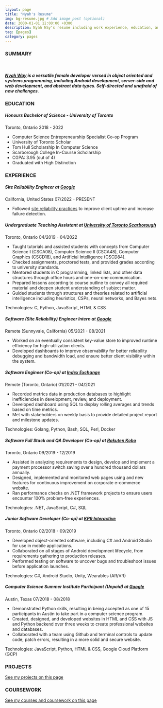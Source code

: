 ```yaml
---
layout: page
title: "Nyah's Resume"
img: bg-resume.jpg # Add image post (optional)
date: 2000-01-01 12:00:00 +0300
description: Nyah Way's resume including work experience, education, and links to projects she has worked on.
tag: [pages]
category: pages
---
```


<div class="resume">
	<h3 class="section_header">SUMMARY</h3>
	<br>
	<h5 class="details">
	  <a href="{{ site.baseurl }}/about/">Nyah Way</a> is a   versatile female developer versed in object oriented and  systems programming, including Android development,  server-side and web development, and abstract data types.  Self-directed and unafraid of new challenges.
	  <br>
	  <!-- <a href="{{ site.baseurl }}/contact/" class="details">
	    Click here to contact me using my contact form.
	  </a> -->
  </h5>
	<h3 class="section_header">EDUCATION</h3>
	<h5 class="resume_title">
    Honours Bachelor of Science - University of Toronto
  </h5>
  <p class="date">
    Toronto, Ontario 2018 - 2022
  </p>
  <ul class="details">
	<li>Computer Science Entrepreneurship Specialist Co-op Program</li>
	<li>University of Toronto Scholar</li>
  <li>Tom Hull Scholarship In Computer Science</li>
  <li>Scarborough College In-Course Scholarship</li>
	<li>CGPA: 3.95 (out of 4)</li>
	<li>Graduated with High Distinction</li>
  </ul>
  <h3 class="section_header">EXPERIENCE</h3>
  <h5 class="resume_title">
    Site Reliability Engineer at <a href="https://sre.google/">Google</a>
  </h5>
  <p class="date">
     California, United States 07/2022 - PRESENT
  </p>
  <ul class="details">
  <li>Followed <a href="https://sre.google/sre-book/table-of-contents/">site reliability practices</a> to improve client uptime and increase failure detection.</li>
  </ul>
    <h5 class="resume_title">
    Undergraduate Teaching Assistant at <a href="https://www.utsc.utoronto.ca/home/">University of Toronto Scarborough</a>
  </h5>
  <p class="date">
    Toronto, Ontario 04/2019 - 04/2022
  </p>
	<ul class="details">
    <li>Taught tutorials and assisted students with concepts from Computer Science I (CSCA08), Computer Science II (CSCA48), Computer Graphics (CSCD18), and Artificial Intelligence (CSCD84).</li>
		<li>Checked assignments, proctored tests, and provided grades according to university standards.</li>
		<li>Mentored students in C programming, linked lists, and other data structures through office hours and one-on-one communication.</li>
		<li>Prepared lessons according to course outline to convey all required material and deepen student understanding of subject matter.</li>
    <li>Guided students through structures and theories related to artificial intelligence including heuristics, CSPs, neural networks, and Bayes nets.</li>
	</ul>
  <p class="technologies details">Technologies: C, Python, JavaScript, HTML & CSS</p>
  <h5 class="resume_title">
    Software (Site Reliability) Engineer Intern at <a href="https://about.google/">Google</a>
  </h5>
  <p class="date">
    Remote (Sunnyvale, California) 05/2021 - 08/2021
  </p>
  <ul class="details">
  <li>Worked on an eventually consistent key-value store to improved runtime efficiency for high-utilization clients.</li>
	<li>Developed dashboards to improve observability for better reliability debugging and bandwidth load, and ensure better client visibility within the system.</li>
  </ul>
  <h5 class="resume_title">
    Software Engineer (Co-op) at <a href="https://www.indexexchange.com/">Index Exchange</a>
  </h5>
  <p class="date">
    Remote (Toronto, Ontario) 01/2021 - 04/2021
  </p>
  <ul class="details">
	<li>Recorded metrics data in production databases to highlight inefficiencies in development, review, and deployment.</li>
	<li>Developed dashboard using SQL to display rolling averages and trends based on time metrics.</li>
	<li>Met with stakeholders on weekly basis to provide detailed project report and milestone updates.</li>
  </ul>
  <p class="technologies">Technologies: Golang, Python, Bash, SQL, Perl, Docker</p>
  <h5 class="resume_title">
    Software Full Stack and QA Developer (Co-op) at <a href="https://www.kobo.com/">Rakuten Kobo</a>
  </h5>
  <p class="date">
    Toronto, Ontario 09/2019 - 12/2019
  </p>
  <ul class="details">
	<li>Assisted in analyzing requirements to design, develop and implement a payment processor switch saving over a hundred thousand dollars annually.</li>
	<li>Designed, implemented and monitored web pages using and new features for continuous improvement on corporate e-commerce website.</li>
	<li>Ran performance checks on .NET framework projects to ensure users encounter 100% problem-free experiences.</li>
  </ul>
  <p class="technologies">Technologies: .NET, JavaScript, C#, SQL</p>
	<h5 class="resume_title">
    Junior Software Developer (Co-op) at <a href="https://www.kp9.ca/">KP9 Interactive</a>
  </h5>
  <p class="date">
    Toronto, Ontario 02/2018 - 09/2019
  </p>
	<ul class="details">
		<li>Developed object-oriented software, including C# and Android Studio for use in mobile applications.</li>
		<li>Collaborated on all stages of Android development lifecycle, from requirements gathering to production releases.</li>
		<li>Performed testing on software to uncover bugs and troubleshoot issues before application launches.</li>
	</ul>
  <p class="technologies">Technologies: C#, Android Studio, Unity, Wearables (AR/VR)</p>
	<h5 class="resume_title">
    Computer Science Summer Institute Participant (Unpaid) at <a href="https://google.com">Google</a>
  </h5>
  <p class="date">
    Austin, Texas 07/2018 - 08/2018
  </p>
	<ul class="details">
			<li>Demonstrated Python skills, resulting in being accepted as one of 15 participants in Austin to take part in a computer science program.</li>
			<li>Created, designed, and developed websites in HTML and CSS with JS and Python backend over three weeks to create professional websites and databases.</li>
			<li>Collaborated with a team using Github and terminal controls to update code, patch errors, resulting in a more solid and secure website.</li>
	</ul>
  <p class="technologies">Technologies: JavaScript, Python, HTML & CSS, Google Cloud Platform (GCP)</p>
  <h3 class="section_header">PROJECTS</h3>
  <a class="details" href="{{site.baseurl}}/projects/">See my projects on this page</a>
  <h3 class="section_header">COURSEWORK</h3>
  <a class="details" href="{{site.baseurl}}/list-of-classes-and-descriptions/">See my courses and coursework on this page</a>
</div>
